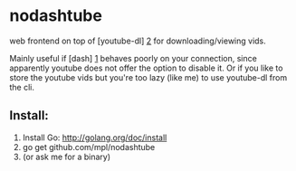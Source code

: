 nodashtube
==========

web frontend on top of [youtube-dl] [2] for downloading/viewing vids.

Mainly useful if [dash] [1] behaves poorly on your connection, since apparently youtube does not offer the option to disable it. Or if you like to store the youtube vids but you're too lazy (like me) to use youtube-dl from the cli.

Install:
--------

 1. Install Go: http://golang.org/doc/install
 2. go get github.com/mpl/nodashtube
 3. (or ask me for a binary)

[1]: http://en.wikipedia.org/wiki/Dynamic_Adaptive_Streaming_over_HTTP
[2]: http://rg3.github.io/youtube-dl/
